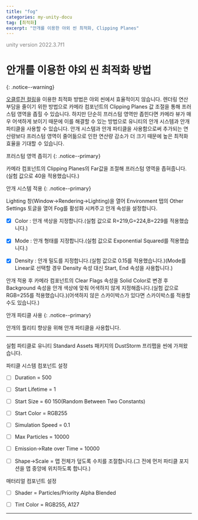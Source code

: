 ```yaml
---
title: "fog"
categories: my-unity-docu
tag: [최적화]
excerpt: "안개를 이용한 야외 씬 최적화, Clipping Planes"
---
```


<span style="color:gray">unity version 2022.3.7f1</span>

# 안개를 이용한 야외 씬 최적화 방법
{: .notice--warning}

<a href="https://dduriba.github.io/my-unity-docu/occlusion-culling-frustum-culling/" target="_blank">오클루전 컬링</a>을 이용한 최적화 방법은 야외 씬에서 효율적이지 않습니다. 렌더링 연산 부담을 줄이기 위한 방법으로 카메라 컴포넌트의 <span class="highlight-pencel-black">Clipping Planes</span> 값 조절을 통해 프러스텀 영역을 좁힐 수 있습니다. 하지만 단순히 프러스텀 영역만 좁힌다면 카메라 뷰가 매우 어색하게 보이기 때문에 이를 해결할 수 있는 방법으로 유니티의 안개 시스템과 안개 파티클을 사용할 수 있습니다. 안개 시스템과 안개 파티클을 사용함으로써 추가되는 연산량보다 프러스텀 영역이 줄어듦으로 인한 연산량 감소가 더 크기 때문에 높은 최적화 효율을 기대할 수 있습니다.

프러스텀 영역 좁히기
{: .notice--primary}

카메라 컴포넌트의 <span class="highlight-pencel-black">Clipping Planes</span>의 Far값을 조절해 프러스텀 영역을 좁혀줍니다.(실험 값으로 40을 적용했습니다.)

안개 시스템 적용
{: .notice--primary}

Lighting 창(<span class="highlight-black">Window</span>→<span class="highlight-black">Rendering</span>→<span class="highlight-black">Lighting</span>)을 열어 Environment 탭의 Other Settings 토글을 열어 <span class="highlight-pencel-black">Fog</span>를 활성화 시켜주고 안개 속성을 설정합니다.

- [X] <span class="highlight-black">Color</span> : 안개 색상을 지정합니다.(실험 값으로 R=219,G=224,B=229를 적용했습니다.)

- [X] <span class="highlight-black">Mode</span> : 안개 형태를 지정합니다.(실험 값으로 Exponential Squared를 적용했습니다.)

- [X] <span class="highlight-pencel-black">Density</span> : 안개 밀도를 지정합니다.(실험 값으로 0.15를 적용했습니다.)(Mode를 Linear로 선택할 경우 Density 속성 대신 Start, End 속성을 사용합니다.)

안개 적용 후 카메라 컴포넌트의 <span class="highlight-pencel-black">Clear Flags</span> 속성을 Solid Color로 변경 후 Background 속성을 안개 색상에 맞춰 어색하지 않게 지정해줍니다.(실험 값으로 RGB=255를 적용했습니다.)(어색하지 않은 스카이박스가 있다면 스카이박스를 적용할 수도 있습니다.)

안개 파티클 사용
{: .notice--primary}

안개의 퀄리티 향상을 위해 안개 <span class="highlight-pencel-black">파티클</span>을 사용합니다.

---

실험 파티클로 유니티 Standard Assets 패키지의 DustStorm 프리팹을 씬에 가져왔습니다.

파티클 시스템 컴포넌트 설정

- [ ] Duration = 500

- [ ] Start Lifetime = 1

- [ ] Start Size = 60 150(Random Between Two Constants)

- [ ] Start Color = RGB255

- [ ] Simulation Speed = 0.1

- [ ] Max Particles = 10000

- [ ] Emission→Rate over Time = 10000

- [ ] Shape→Scale = 맵 전체가 덮도록 수치를 조절합니다.(그 전에 먼저 파티클 포지션을 맵 중앙에 위치하도록 합니다.)

매터리얼 컴포넌트 설정

- [ ] Shader = Particles/Priority Alpha Blended

- [ ] Tint Color = RGB255, A127

---